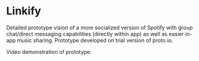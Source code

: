 # Linkify
Detailed prototype vision of a more socialized version of Spotify with group chat/direct messaging capabilities (directly within app) as well as easier in-app music sharing. Prototype developed on trial version of proto.io.

Video demonstration of prototype:

